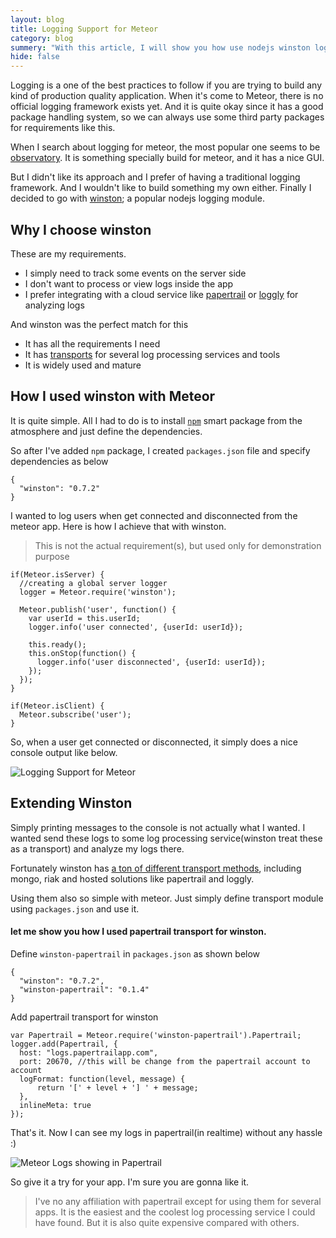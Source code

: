 ```yaml
---
layout: blog
title: Logging Support for Meteor
category: blog
summery: "With this article, I will show you how use nodejs winston logging module with meteor. And I'll show you how to export logs to some external service without any hassle."
hide: false
---
```


Logging is a one of the best practices to follow if you are trying to build any kind of production quality application. When it's come to Meteor, there is no official logging framework exists yet. And it is quite okay since it has a good package handling system, so we can always use some third party packages for requirements like this.

When I search about logging for meteor, the most popular one seems to be [observatory](https://github.com/jhoxray/observatory). It is something specially build for meteor, and it has a nice GUI.

But I didn't like its approach and I prefer of having a traditional logging framework. And I wouldn't like to build something my own either. Finally I decided to go with [winston](https://github.com/flatiron/winston); a popular nodejs logging module.

## Why I choose winston

These are my requirements.

* I simply need to track some events on the server side
* I don't want to process or view logs inside the app
* I prefer integrating with a cloud service like [papertrail](https://github.com/flatiron/winston) or [loggly](http://loggly.com/) for analyzing logs

And winston was the perfect match for this

* It has all the requirements I need
* It has [transports](https://github.com/flatiron/winston/blob/master/docs/transports.md) for several log processing services and tools
* It is widely used and mature

## How I used winston with Meteor

It is quite simple. All I had to do is to install [`npm`](https://atmosphere.meteor.com/package/npm)  smart package from the atmosphere and just define the dependencies.

So after I've added `npm` package, I created `packages.json` file and specify dependencies as below

    {
      "winston": "0.7.2"
    }

I wanted to log users when get connected and disconnected from the meteor app. Here is how I achieve that with winston.
> This is not the actual requirement(s), but used only for demonstration purpose


    if(Meteor.isServer) {
      //creating a global server logger
      logger = Meteor.require('winston');

      Meteor.publish('user', function() {
        var userId = this.userId;
        logger.info('user connected', {userId: userId});

        this.ready();
        this.onStop(function() {
          logger.info('user disconnected', {userId: userId});
        });
      });
    }

    if(Meteor.isClient) {
      Meteor.subscribe('user');
    }

So, when a user get connected or disconnected, it simply does a nice console output like below.

![Logging Support for Meteor](http://i.imgur.com/9FUSoHY.png)

## Extending Winston

Simply printing messages to the console is not actually what I wanted. I wanted send these logs to some log processing service(winston treat these as a transport) and analyze my logs there.

Fortunately winston has [a ton of different transport methods](https://atmosphere.meteor.com/package/npm), including mongo, riak and hosted solutions like papertrail and loggly.

Using them also so simple with meteor. Just simply define transport module using `packages.json` and use it.

#### let me show you how I used papertrail transport for winston.

Define `winston-papertrail` in `packages.json` as shown below

    {
      "winston": "0.7.2",
      "winston-papertrail": "0.1.4"
    }

Add papertrail transport for winston

    var Papertrail = Meteor.require('winston-papertrail').Papertrail;
    logger.add(Papertrail, {
      host: "logs.papertrailapp.com",
      port: 20670, //this will be change from the papertrail account to account
      logFormat: function(level, message) {
          return '[' + level + '] ' + message;
      },
      inlineMeta: true
    });

That's it. Now I can see my logs in papertrail(in realtime) without any hassle :)

![Meteor Logs showing in Papertrail](http://i.imgur.com/E3yx327.png)

So give it a try for your app. I'm sure you are gonna like it.

> I've no any affiliation with papertrail except for using them for several apps. It is the easiest and the coolest log processing service I could have found. But it is also quite expensive compared with others.